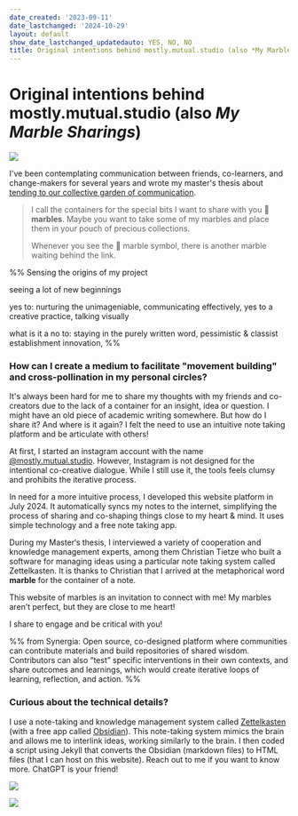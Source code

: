 ```yaml
---
date_created: '2023-09-11'
date_lastchanged: '2024-10-29'
layout: default
show_date_lastchanged_updatedauto: YES, NO, NO
title: Original intentions behind mostly.mutual.studio (also *My Marble Sharings*)
---
```

# Original intentions behind mostly.mutual.studio (also *My Marble Sharings*) 

![](media/MMSCommuniA-1.png)

I've been contemplating communication between friends, co-learners, and change-makers for several years and wrote my master's thesis about [tending to our collective garden of communication](MMSSystemicCooperationInterface-A.md).

>I call the containers for the special bits I want to share with you 🔮 **marbles**. Maybe you want to take some of my marbles and place them in your pouch of precious collections. 
>
>Whenever you see the 🔮 marble symbol, there is another marble waiting behind the link. 

%%
Sensing the origins of my project  
  
seeing a lot of new beginnings  
  
yes to: nurturing the unimageniable, communicating effectively, yes to a creative practice, talking visually  
  
what is it a no to: staying in the purely written word, pessimistic & classist establishment innovation,
%%
### How can I create a medium to facilitate "movement building" and cross-pollination in my personal circles? 
It's always been hard for me to share my thoughts with my friends and co-creators due to the lack of a container for an insight, idea or question. I might have an old piece of academic writing somewhere. But how do I share it? And where is it again? I felt the need to use an intuitive note taking platform and be articulate with others! 

At first, I started an instagram account with the name [@mostly.mutual.studio](https://www.instagram.com/mostly.mutual.studio/). However, Instagram is not designed for the intentional co-creative dialogue. While I still use it, the tools feels clumsy and prohibits the iterative process. 

In need for a more intuitive process, I developed this website platform in July 2024. It automatically syncs my notes to the internet, simplifying the process of sharing and co-shaping things close to my heart & mind. It uses simple technology and a free note taking app. 

During my Master‘s thesis, I interviewed a variety of cooperation and knowledge management experts, among them Christian Tietze who built a software for managing ideas using a particular note taking system called Zettelkasten. It is thanks to Christian that I arrived at the metaphorical word **marble** for the container of a note. 

This website of marbles is an invitation to connect with me! My marbles aren’t perfect, but they are close to me heart! 

I share to engage and be critical with you! 

%%
from Synergia: Open source, co-designed platform where communities can contribute materials and build repositories of shared wisdom. Contributors can also “test” specific interventions in their own contexts, and share outcomes and learnings, which would create iterative loops of learning, reflection, and action.
%%
### Curious about the technical details?
I use a note-taking and knowledge management system called [Zettelkasten](https://zettelkasten.de/introduction/) (with a free app called [Obsidian](https://obsidian.md/)). This note-taking system mimics the brain and allows me to interlink ideas, working similarly to the brain. I then coded a script using Jekyll that converts the Obsidian (markdown files) to HTML files (that I can host on this website). Reach out to me if you want to know more. ChatGPT is your friend!

![](media/MMSCommuniA-2.png)

![](media/MMSCommuniA-3.png)
